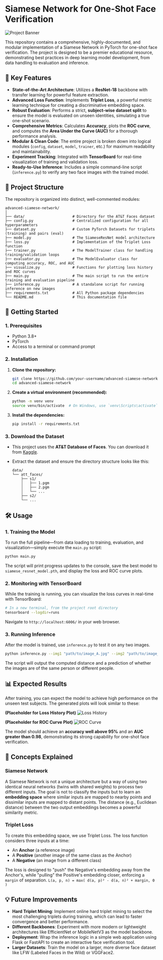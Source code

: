 # Siamese Network for One-Shot Face Verification

![Project Banner](https://user-images.githubusercontent.com/10928923/209424610-41e7df74-a745-4767-876a-3729862955f1.png) <!-- Placeholder banner -->

This repository contains a comprehensive, highly-documented, and modular implementation of a Siamese Network in PyTorch for one-shot face verification. The project is designed to be a premier educational resource, demonstrating best practices in deep learning model development, from data handling to evaluation and inference.

## 🌟 Key Features

-   **State-of-the-Art Architecture**: Utilizes a **ResNet-18** backbone with transfer learning for powerful feature extraction.
-   **Advanced Loss Function**: Implements **Triplet Loss**, a powerful metric learning technique for creating a discriminative embedding space.
-   **Robust Evaluation**: Performs a strict, **subject-wise dataset split** to ensure the model is evaluated on unseen identities, simulating a true one-shot scenario.
-   **Comprehensive Metrics**: Calculates **Accuracy**, plots the **ROC curve**, and computes the **Area Under the Curve (AUC)** for a thorough performance analysis.
-   **Modular & Clean Code**: The entire project is broken down into logical modules (`config`, `dataset`, `model`, `trainer`, etc.) for maximum readability and maintainability.
-   **Experiment Tracking**: Integrated with **TensorBoard** for real-time visualization of training and validation loss.
-   **Ready-to-Use Inference**: Includes a simple command-line script (`inference.py`) to verify any two face images with the trained model.

## 📂 Project Structure

The repository is organized into distinct, well-commented modules:

```
advanced-siamese-network/
│
├── data/                      # Directory for the AT&T Faces dataset
├── config.py                  # Centralized configuration for all hyperparameters
├── dataset.py                 # Custom PyTorch Datasets for triplets (training) and pairs (eval)
├── model.py                   # The SiameseResNet model architecture
├── loss.py                    # Implementation of the Triplet Loss function
├── trainer.py                 # The ModelTrainer class for handling training/validation loops
├── evaluator.py               # The ModelEvaluator class for computing accuracy, ROC, and AUC
├── visualize.py               # Functions for plotting loss history and ROC curves
├── main.py                    # The main script to run the entire training and evaluation pipeline
├── inference.py               # A standalone script for running inference on new images
├── requirements.txt           # All Python package dependencies
└── README.md                  # This documentation file
```

## 🚀 Getting Started

### 1. Prerequisites

-   Python 3.8+
-   PyTorch
-   Access to a terminal or command prompt

### 2. Installation

1.  **Clone the repository:**
    ```bash
    git clone https://github.com/your-username/advanced-siamese-network.git
    cd advanced-siamese-network
    ```

2.  **Create a virtual environment (recommended):**
    ```bash
    python -m venv venv
    source venv/bin/activate  # On Windows, use `venv\Scripts\activate`
    ```

3.  **Install the dependencies:**
    ```bash
    pip install -r requirements.txt
    ```

### 3. Download the Dataset

-   This project uses the **AT&T Database of Faces**. You can download it from [Kaggle](https://www.kaggle.com/datasets/kasikrit/att-database-of-faces).
-   Extract the dataset and ensure the directory structure looks like this:

    ```
    data/
    └── att_faces/
        ├── s1/
        │   ├── 1.pgm
        │   ├── 2.pgm
        │   └── ...
        ├── s2/
        └── ...
    ```

## 🛠️ Usage

### 1. Training the Model

To run the full pipeline—from data loading to training, evaluation, and visualization—simply execute the `main.py` script:

```bash
python main.py
```

The script will print progress updates to the console, save the best model to `siamese_resnet_model.pth`, and display the loss and ROC curve plots.

### 2. Monitoring with TensorBoard

While the training is running, you can visualize the loss curves in real-time with TensorBoard:

```bash
# In a new terminal, from the project root directory
tensorboard --logdir=runs
```

Navigate to `http://localhost:6006/` in your web browser.

### 3. Running Inference

After the model is trained, use `inference.py` to test it on any two images.

```bash
python inference.py --img1 "path/to/image_A.jpg" --img2 "path/to/image_B.jpg"
```

The script will output the computed distance and a prediction of whether the images are of the same person or different people.

## 📊 Expected Results

After training, you can expect the model to achieve high performance on the unseen test subjects. The generated plots will look similar to these:

**(Placeholder for Loss History Plot)**
![Loss History](https://i.imgur.com/3i4u5rK.png)

**(Placeholder for ROC Curve Plot)**
![ROC Curve](https://i.imgur.com/kP1GgE4.png)

The model should achieve an **accuracy well above 95%** and an **AUC greater than 0.98**, demonstrating its strong capability for one-shot face verification.

## 🧠 Concepts Explained

### Siamese Network

A Siamese Network is not a unique architecture but a way of using two identical neural networks (twins with shared weights) to process two different inputs. The goal is not to classify the inputs but to learn an **embedding space** where similar inputs are mapped to nearby points and dissimilar inputs are mapped to distant points. The distance (e.g., Euclidean distance) between the two output embeddings becomes a powerful similarity metric.

### Triplet Loss

To create this embedding space, we use Triplet Loss. The loss function considers three inputs at a time:
-   An **Anchor** (a reference image)
-   A **Positive** (another image of the same class as the Anchor)
-   A **Negative** (an image from a different class)

The loss is designed to "push" the Negative's embedding away from the Anchor's, while "pulling" the Positive's embedding closer, enforcing a `margin` of separation.
`L(a, p, n) = max( d(a, p)² - d(a, n)² + margin, 0 )`

## 💡 Future Improvements

-   **Hard Triplet Mining**: Implement online hard triplet mining to select the most challenging triplets during training, which can lead to faster convergence and better performance.
-   **Different Backbones**: Experiment with more modern or lightweight architectures like EfficientNet or MobileNetV3 as the model backbone.
-   **Deployment**: Wrap the inference logic in a simple web application using Flask or FastAPI to create an interactive face verification tool.
-   **Larger Datasets**: Train the model on a larger, more diverse face dataset like LFW (Labeled Faces in the Wild) or VGGFace2.
